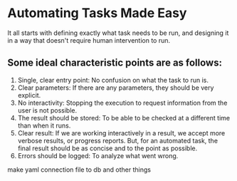 # Automating Tasks Made Easy

It all starts with defining exactly what task needs to be run, and designing it in a way that
doesn't require human intervention to run.

## Some ideal characteristic points are as follows:
1. Single, clear entry point: No confusion on what the task to run is.
2. Clear parameters: If there are any parameters, they should be very explicit.
3. No interactivity: Stopping the execution to request information from the user is
not possible.
4. The result should be stored: To be able to be checked at a different time than
when it runs.
5. Clear result: If we are working interactively in a result, we accept more verbose
results, or progress reports. But, for an automated task, the final result should be
as concise and to the point as possible.
6. Errors should be logged: To analyze what went wrong.




make yaml connection file to db and other things